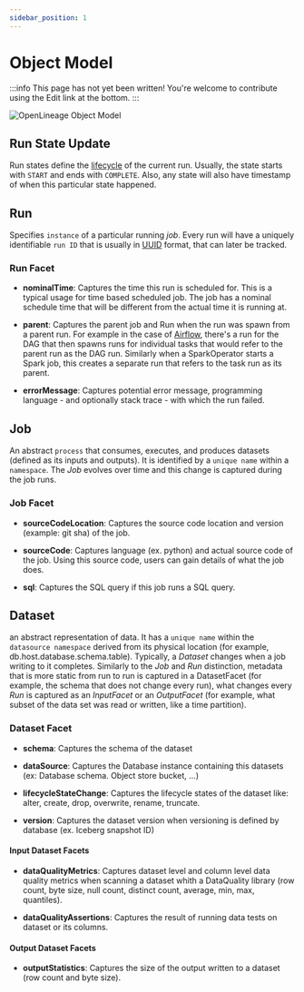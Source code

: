 ```yaml
---
sidebar_position: 1
---
```


# Object Model

:::info
This page has not yet been written! You're welcome to contribute using the Edit link at the bottom.
:::

![OpenLineage Object Model](object-model.svg)

## Run State Update
Run states define the [lifecycle](./run-cycle.md) of the current run. Usually, the state starts with `START` and ends with `COMPLETE`. Also, any state will also have timestamp of when this particular state happened.

## Run
Specifies `instance` of a particular running _job_. Every run will have a uniquely identifiable `run ID` that is usually in [UUID](https://en.wikipedia.org/wiki/Universally_unique_identifier) format, that can later be tracked.

### Run Facet
- **nominalTime**: Captures the time this run is scheduled for. This is a typical usage for time based scheduled job. The job has a nominal schedule time that will be different from the actual time it is running at.

- **parent**: Captures the parent job and Run when the run was spawn from a parent run. For example in the case of [Airflow](https://airflow.apache.org/), there's a run for the DAG that then spawns runs for individual tasks that would refer to the parent run as the DAG run. Similarly when a SparkOperator starts a Spark job, this creates a separate run that refers to the task run as its parent.

- **errorMessage**: Captures potential error message, programming language - and optionally stack trace - with which the run failed.

## Job
An abstract `process` that consumes, executes, and produces datasets (defined as its inputs and outputs). It is identified by a `unique name` within a `namespace`. The *Job* evolves over time and this change is captured during the job runs. 

### Job Facet
- **sourceCodeLocation**: Captures the source code location and version (example: git sha) of the job.

- **sourceCode**: Captures language (ex. python) and actual source code of the job. Using this source code, users can gain details of what the job does.

- **sql**: Captures the SQL query if this job runs a SQL query.

## Dataset
an abstract representation of data. It has a `unique name` within the `datasource namespace` derived from its physical location (for example, db.host.database.schema.table). Typically, a *Dataset* changes when a job writing to it completes. Similarly to the *Job* and *Run* distinction, metadata that is more static from run to run is captured in a DatasetFacet (for example, the schema that does not change every run), what changes every *Run* is captured as an *InputFacet* or an *OutputFacet* (for example, what subset of the data set was read or written, like a time partition).

### Dataset Facet
- **schema**: Captures the schema of the dataset

- **dataSource**: Captures the Database instance containing this datasets (ex: Database schema. Object store bucket, ...)

- **lifecycleStateChange**: Captures the lifecycle states of the dataset like: alter, create, drop, overwrite, rename, truncate.

- **version**: Captures the dataset version when versioning is defined by database (ex. Iceberg snapshot ID)

#### Input Dataset Facets
- **dataQualityMetrics**: Captures dataset level and column level data quality metrics when scanning a dataset whith a DataQuality library (row count, byte size, null count, distinct count, average, min, max, quantiles).

- **dataQualityAssertions**: Captures the result of running data tests on dataset or its columns.

#### Output Dataset Facets
- **outputStatistics**: Captures the size of the output written to a dataset (row count and byte size).